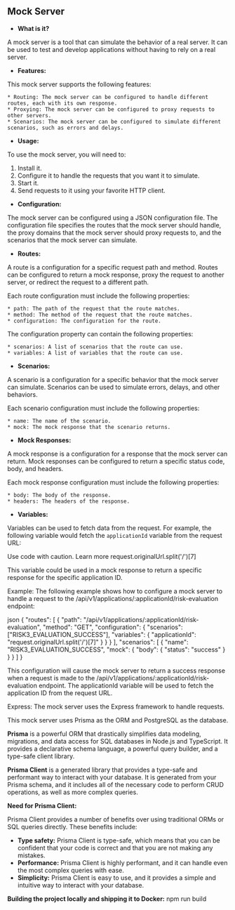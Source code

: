 ## Mock Server

* **What is it?**

A mock server is a tool that can simulate the behavior of a real server. It can be used to test and develop applications without having to rely on a real server.

* **Features:**

This mock server supports the following features:

    * Routing: The mock server can be configured to handle different routes, each with its own response.
    * Proxying: The mock server can be configured to proxy requests to other servers.
    * Scenarios: The mock server can be configured to simulate different scenarios, such as errors and delays.

* **Usage:**

To use the mock server, you will need to:

1. Install it.
2. Configure it to handle the requests that you want it to simulate.
3. Start it.
4. Send requests to it using your favorite HTTP client.

* **Configuration:**

The mock server can be configured using a JSON configuration file. The configuration file specifies the routes that the mock server should handle, the proxy domains that the mock server should proxy requests to, and the scenarios that the mock server can simulate.

* **Routes:**

A route is a configuration for a specific request path and method. Routes can be configured to return a mock response, proxy the request to another server, or redirect the request to a different path.

Each route configuration must include the following properties:

    * path: The path of the request that the route matches.
    * method: The method of the request that the route matches.
    * configuration: The configuration for the route.

The configuration property can contain the following properties:

    * scenarios: A list of scenarios that the route can use.
    * variables: A list of variables that the route can use.

* **Scenarios:**

A scenario is a configuration for a specific behavior that the mock server can simulate. Scenarios can be used to simulate errors, delays, and other behaviors.

Each scenario configuration must include the following properties:

    * name: The name of the scenario.
    * mock: The mock response that the scenario returns.

* **Mock Responses:**

A mock response is a configuration for a response that the mock server can return. Mock responses can be configured to return a specific status code, body, and headers.

Each mock response configuration must include the following properties:

    * body: The body of the response.
    * headers: The headers of the response.

* **Variables:**

Variables can be used to fetch data from the request. For example, the following variable would fetch the `applicationId` variable from the request URL:

Use code with caution. Learn more
request.originalUrl.split('/')[7]

This variable could be used in a mock response to return a specific response for the specific application ID.

Example:
The following example shows how to configure a mock server to handle a request to the /api/v1/applications/:applicationId/risk-evaluation endpoint:

json
{
"routes": [
{
"path": "/api/v1/applications/:applicationId/risk-evaluation",
"method": "GET",
"configuration": {
"scenarios": ["RISK3_EVALUATION_SUCCESS"],
"variables": {
"applicationId": "request.originalUrl.split('/')[7]"
}
}
}
],
"scenarios": [
{
"name": "RISK3_EVALUATION_SUCCESS",
"mock": {
"body": {
"status": "success"
}
}
}
]
}

This configuration will cause the mock server to return a success response when a request is made to the /api/v1/applications/:applicationId/risk-evaluation endpoint. The applicationId variable will be used to fetch the application ID from the request URL.

Express:
The mock server uses the Express framework to handle requests.

This mock server uses Prisma as the ORM and PostgreSQL as the database.

**Prisma** is a powerful ORM that drastically simplifies data modeling, migrations, and data access for SQL databases in Node.js and TypeScript. It provides a declarative schema language, a powerful query builder, and a type-safe client library.

**Prisma Client** is a generated library that provides a type-safe and performant way to interact with your database. It is generated from your Prisma schema, and it includes all of the necessary code to perform CRUD operations, as well as more complex queries.

**Need for Prisma Client:**

Prisma Client provides a number of benefits over using traditional ORMs or SQL queries directly. These benefits include:

* **Type safety:** Prisma Client is type-safe, which means that you can be confident that your code is correct and that you are not making any mistakes.
* **Performance:** Prisma Client is highly performant, and it can handle even the most complex queries with ease.
* **Simplicity:** Prisma Client is easy to use, and it provides a simple and intuitive way to interact with your database.

**Building the project locally and shipping it to Docker:**
npm run build
